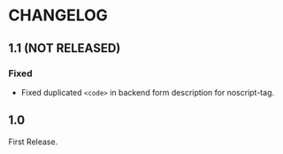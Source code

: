 # CHANGELOG

## 1.1 (NOT RELEASED)

### Fixed
- Fixed duplicated `<code>` in backend form description for noscript-tag.


## 1.0

First Release.